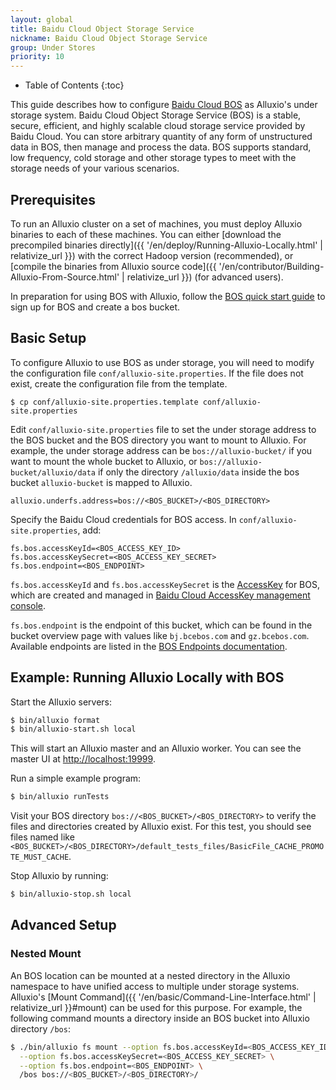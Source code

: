 ```yaml
---
layout: global
title: Baidu Cloud Object Storage Service
nickname: Baidu Cloud Object Storage Service
group: Under Stores
priority: 10
---
```


* Table of Contents
{:toc}

This guide describes how to configure [Baidu Cloud BOS](https://cloud.baidu.com/product/bos.html) as Alluxio's under storage system. 
Baidu Cloud Object Storage Service (BOS) is a stable, secure, efficient, and highly scalable cloud storage service provided by Baidu Cloud. You can store arbitrary quantity of any form of unstructured data in BOS, then manage and process the data. BOS supports standard, low frequency, cold storage and other storage types to meet with the storage needs of your various scenarios.

## Prerequisites

To run an Alluxio cluster on a set of machines, you must deploy Alluxio binaries to each of these
machines. You can either [download the precompiled binaries directly]({{ '/en/deploy/Running-Alluxio-Locally.html' | relativize_url }})
with the correct Hadoop version (recommended), or 
[compile the binaries from Alluxio source code]({{ '/en/contributor/Building-Alluxio-From-Source.html' | relativize_url }}) (for advanced users).

In preparation for using BOS with Alluxio, follow the [BOS quick start guide](https://cloud.baidu.com/doc/BOS/GettingStarted.html)
to sign up for BOS and create a bos bucket.

## Basic Setup

To configure Alluxio to use BOS as under storage, you will need to modify the configuration file 
`conf/alluxio-site.properties`. If the file does not exist, create the configuration file from the template.

```
$ cp conf/alluxio-site.properties.template conf/alluxio-site.properties
```

Edit `conf/alluxio-site.properties` file to set the under storage address to the BOS bucket and 
the BOS directory you want to mount to Alluxio. For example, the under storage address can be `bos://alluxio-bucket/` if
you want to mount the whole bucket to Alluxio, or `bos://alluxio-bucket/alluxio/data` if only the directory `/alluxio/data`
inside the bos bucket `alluxio-bucket` is mapped to Alluxio.

```
alluxio.underfs.address=bos://<BOS_BUCKET>/<BOS_DIRECTORY>
``` 

Specify the Baidu Cloud credentials for BOS access. In `conf/alluxio-site.properties`, add:

```
fs.bos.accessKeyId=<BOS_ACCESS_KEY_ID>
fs.bos.accessKeySecret=<BOS_ACCESS_KEY_SECRET>
fs.bos.endpoint=<BOS_ENDPOINT>
```

`fs.bos.accessKeyId` and `fs.bos.accessKeySecret` is the [AccessKey](https://cloud.baidu.com/doc/Reference/GetAKSK.html) for BOS, 
which are created and managed in [Baidu Cloud AccessKey management console](https://console.bce.baidu.com/iam/#/iam/accesslist).

`fs.bos.endpoint` is the endpoint of this bucket, which can be found in the bucket overview page with
values like `bj.bcebos.com` and `gz.bcebos.com`. Available endpoints are listed in the 
[BOS Endpoints documentation](https://cloud.baidu.com/doc/BOS/GettingStarted-new.html).

## Example: Running Alluxio Locally with BOS

Start the Alluxio servers:

```bash
$ bin/alluxio format
$ bin/alluxio-start.sh local
```

This will start an Alluxio master and an Alluxio worker. You can see the master UI at
[http://localhost:19999](http://localhost:19999).

Run a simple example program:

```bash
$ bin/alluxio runTests
```

Visit your BOS directory `bos://<BOS_BUCKET>/<BOS_DIRECTORY>` to verify the files
and directories created by Alluxio exist. For this test, you should see files named like
`<BOS_BUCKET>/<BOS_DIRECTORY>/default_tests_files/BasicFile_CACHE_PROMOTE_MUST_CACHE`.

Stop Alluxio by running:

```bash
$ bin/alluxio-stop.sh local
```

## Advanced Setup

### Nested Mount

An BOS location can be mounted at a nested directory in the Alluxio namespace to have unified
access to multiple under storage systems. Alluxio's
[Mount Command]({{ '/en/basic/Command-Line-Interface.html' | relativize_url }}#mount) can be used for this purpose.
For example, the following command mounts a directory inside an BOS bucket into Alluxio directory
`/bos`:

```bash
$ ./bin/alluxio fs mount --option fs.bos.accessKeyId=<BOS_ACCESS_KEY_ID> \
  --option fs.bos.accessKeySecret=<BOS_ACCESS_KEY_SECRET> \
  --option fs.bos.endpoint=<BOS_ENDPOINT> \
  /bos bos://<BOS_BUCKET>/<BOS_DIRECTORY>/
```
